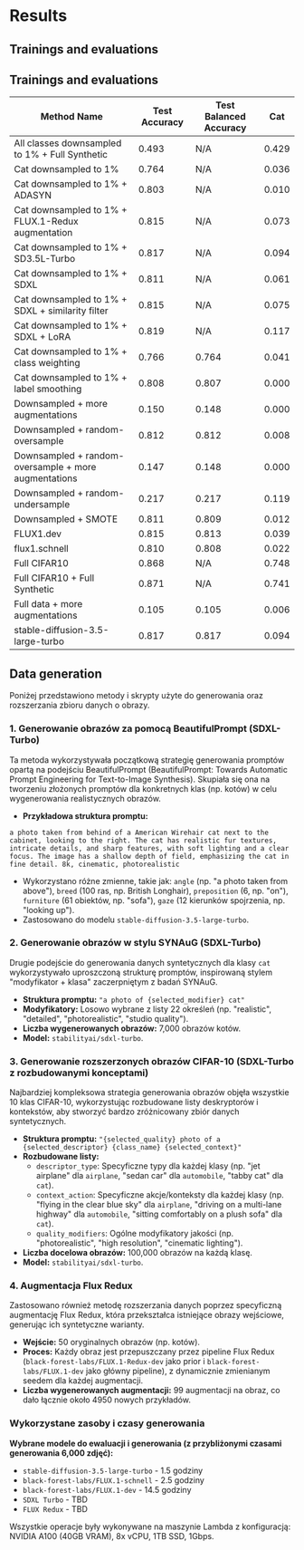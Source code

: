 # Results

## Trainings and evaluations

## Trainings and evaluations

| Method Name                                              | Test Accuracy | Test Balanced Accuracy | Cat   |
|----------------------------------------------------------|---------------|------------------------|-------|
| All classes downsampled to 1% + Full Synthetic           | 0.493         | N/A                    | 0.429 |
| Cat downsampled to 1%                                    | 0.764         | N/A                    | 0.036 |
| Cat downsampled to 1% + ADASYN                           | 0.803         | N/A                    | 0.010 |
| Cat downsampled to 1% + FLUX.1-Redux augmentation        | 0.815         | N/A                    | 0.073 |
| Cat downsampled to 1% + SD3.5L-Turbo                     | 0.817         | N/A                    | 0.094 |
| Cat downsampled to 1% + SDXL                             | 0.811         | N/A                    | 0.061 |
| Cat downsampled to 1% + SDXL + similarity filter         | 0.815         | N/A                    | 0.075 |
| Cat downsampled to 1% + SDXL + LoRA                      | 0.819         | N/A                    | 0.117 |
| Cat downsampled to 1% + class weighting                  | 0.766         | 0.764                  | 0.041 |
| Cat downsampled to 1% + label smoothing                  | 0.808         | 0.807                  | 0.000 |
| Downsampled + more augmentations                         | 0.150         | 0.148                  | 0.000 |
| Downsampled + random-oversample                          | 0.812         | 0.812                  | 0.008 |
| Downsampled + random-oversample + more augmentations     | 0.147         | 0.148                  | 0.000 |
| Downsampled + random-undersample                         | 0.217         | 0.217                  | 0.119 |
| Downsampled + SMOTE                                      | 0.811         | 0.809                  | 0.012 |
| FLUX1.dev                                                | 0.815         | 0.813                  | 0.039 |
| flux1.schnell                                            | 0.810         | 0.808                  | 0.022 |
| Full CIFAR10                                             | 0.868         | N/A                    | 0.748 |
| Full CIFAR10 + Full Synthetic                            | 0.871         | N/A                    | 0.741 |
| Full data + more augmentations                           | 0.105         | 0.105                  | 0.006 |
| stable-diffusion-3.5-large-turbo                         | 0.817         | 0.817                  | 0.094 |



## Data generation

Poniżej przedstawiono metody i skrypty użyte do generowania oraz rozszerzania zbioru danych o obrazy.

### 1. Generowanie obrazów za pomocą BeautifulPrompt (SDXL-Turbo)
Ta metoda wykorzystywała początkową strategię generowania promptów opartą na podejściu BeautifulPrompt (BeautifulPrompt: Towards Automatic Prompt Engineering for Text-to-Image Synthesis). Skupiała się ona na tworzeniu złożonych promptów dla konkretnych klas (np. kotów) w celu wygenerowania realistycznych obrazów.

- **Przykładowa struktura promptu:**
```
a photo taken from behind of a American Wirehair cat next to the cabinet, looking to the right. The cat has realistic fur textures, intricate details, and sharp features, with soft lighting and a clear focus. The image has a shallow depth of field, emphasizing the cat in fine detail. 8k, cinematic, photorealistic
```
- Wykorzystano różne zmienne, takie jak: `angle` (np. "a photo taken from above"), `breed` (100 ras, np. British Longhair), `preposition` (6, np. "on"), `furniture` (61 obiektów, np. "sofa"), `gaze` (12 kierunków spojrzenia, np. "looking up").
- Zastosowano do modelu `stable-diffusion-3.5-large-turbo`.

### 2. Generowanie obrazów w stylu SYNAuG (SDXL-Turbo)
Drugie podejście do generowania danych syntetycznych dla klasy `cat` wykorzystywało uproszczoną strukturę promptów, inspirowaną stylem "modyfikator + klasa" zaczerpniętym z badań SYNAuG.

- **Struktura promptu:** `"a photo of {selected_modifier} cat"`
- **Modyfikatory:** Losowo wybrane z listy 22 określeń (np. "realistic", "detailed", "photorealistic", "studio quality").
- **Liczba wygenerowanych obrazów:** 7,000 obrazów kotów.
- **Model:** `stabilityai/sdxl-turbo`.

### 3. Generowanie rozszerzonych obrazów CIFAR-10 (SDXL-Turbo z rozbudowanymi konceptami)
Najbardziej kompleksowa strategia generowania obrazów objęła wszystkie 10 klas CIFAR-10, wykorzystując rozbudowane listy deskryptorów i kontekstów, aby stworzyć bardzo zróżnicowany zbiór danych syntetycznych.

- **Struktura promptu:** `"{selected_quality} photo of a {selected_descriptor} {class_name} {selected_context}"`
- **Rozbudowane listy:**
    - `descriptor_type`: Specyficzne typy dla każdej klasy (np. "jet airplane" dla `airplane`, "sedan car" dla `automobile`, "tabby cat" dla `cat`).
    - `context_action`: Specyficzne akcje/konteksty dla każdej klasy (np. "flying in the clear blue sky" dla `airplane`, "driving on a multi-lane highway" dla `automobile`, "sitting comfortably on a plush sofa" dla `cat`).
    - `quality_modifiers`: Ogólne modyfikatory jakości (np. "photorealistic", "high resolution", "cinematic lighting").
- **Liczba docelowa obrazów:** 100,000 obrazów na każdą klasę.
- **Model:** `stabilityai/sdxl-turbo`.

### 4. Augmentacja Flux Redux
Zastosowano również metodę rozszerzania danych poprzez specyficzną augmentację Flux Redux, która przekształca istniejące obrazy wejściowe, generując ich syntetyczne warianty.

- **Wejście:** 50 oryginalnych obrazów (np. kotów).
- **Proces:** Każdy obraz jest przepuszczany przez pipeline Flux Redux (`black-forest-labs/FLUX.1-Redux-dev` jako prior i `black-forest-labs/FLUX.1-dev` jako główny pipeline), z dynamicznie zmienianym seedem dla każdej augmentacji.
- **Liczba wygenerowanych augmentacji:** 99 augmentacji na obraz, co dało łącznie około 4950 nowych przykładów.

### Wykorzystane zasoby i czasy generowania

**Wybrane modele do ewaluacji i generowania (z przybliżonymi czasami generowania 6,000 zdjęć):**
- `stable-diffusion-3.5-large-turbo` - 1.5 godziny
- `black-forest-labs/FLUX.1-schnell` - 2.5 godziny
- `black-forest-labs/FLUX.1-dev` - 14.5 godziny
- `SDXL Turbo` - TBD
- `FLUX Redux` - TBD

Wszystkie operacje były wykonywane na maszynie Lambda z konfiguracją: NVIDIA A100 (40GB VRAM), 8x vCPU, 1TB SSD, 1Gbps.